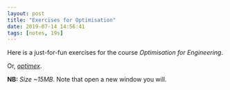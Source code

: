 ```yaml
---
layout: post
title: "Exercises for Optimisation"
date: 2019-07-14 14:56:41
tags: [notes, 19s]
---
```


Here is a just-for-fun exercises for the course *Optimisation for Engineering*.

Or, <a href="https://yuliwu.github.io/cloud/optimex/optimex.pdf" target="_blank">_optimex_</a>.

**NB:** *Size ~15MB*. Note that open a new window you will.
